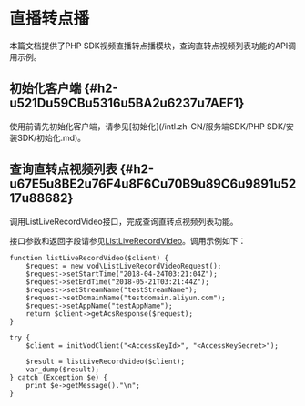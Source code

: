直播转点播 
==========================

本篇文档提供了PHP SDK视频直播转点播模块，查询直转点视频列表功能的API调用示例。

初始化客户端 {#h2-u521Du59CBu5316u5BA2u6237u7AEF1}
--------------------------------------------

使用前请先初始化客户端，请参见[初始化](/intl.zh-CN/服务端SDK/PHP SDK/安装SDK/初始化.md)。

查询直转点视频列表 {#h2-u67E5u8BE2u76F4u8F6Cu70B9u89C6u9891u5217u88682}
--------------------------------------------------------------

调用ListLiveRecordVideo接口，完成查询直转点视频列表功能。

接口参数和返回字段请参见[ListLiveRecordVideo](/intl.zh-CN/服务端API/直播转点播/获取直转点视频列表.md)。调用示例如下：

    function listLiveRecordVideo($client) {
        $request = new vod\ListLiveRecordVideoRequest();
        $request->setStartTime("2018-04-24T03:21:04Z");
        $request->setEndTime("2018-05-21T03:21:44Z");
        $request->setStreamName("testStreamName");
        $request->setDomainName("testdomain.aliyun.com");
        $request->setAppName("testAppName");
        return $client->getAcsResponse($request);
    }
    
    try {
        $client = initVodClient("<AccessKeyId>", "<AccessKeySecret>");
    
        $result = listLiveRecordVideo($client);
        var_dump($result);
    } catch (Exception $e) {
        print $e->getMessage()."\n";
    }


